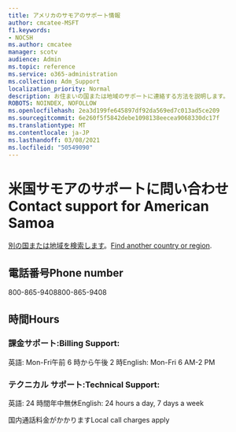 ```yaml
---
title: アメリカのサモアのサポート情報
author: cmcatee-MSFT
f1.keywords:
- NOCSH
ms.author: cmcatee
manager: scotv
audience: Admin
ms.topic: reference
ms.service: o365-administration
ms.collection: Adm_Support
localization_priority: Normal
description: お住まいの国または地域のサポートに連絡する方法を説明します。
ROBOTS: NOINDEX, NOFOLLOW
ms.openlocfilehash: 2ea3d199fe645897df92da569ed7c013ad5ce209
ms.sourcegitcommit: 6e260f5f5842debe1098138eecea9068330dc17f
ms.translationtype: MT
ms.contentlocale: ja-JP
ms.lasthandoff: 03/08/2021
ms.locfileid: "50549090"
---
```

# <a name="contact-support-for-american-samoa"></a><span data-ttu-id="9de14-103">米国サモアのサポートに問い合わせ</span><span class="sxs-lookup"><span data-stu-id="9de14-103">Contact support for American Samoa</span></span>

<span data-ttu-id="9de14-104">[別の国または地域を検索します](../contact-support-for-business-products.md)。</span><span class="sxs-lookup"><span data-stu-id="9de14-104">[Find another country or region](../contact-support-for-business-products.md).</span></span>

## <a name="phone-number"></a><span data-ttu-id="9de14-105">電話番号</span><span class="sxs-lookup"><span data-stu-id="9de14-105">Phone number</span></span>
<span data-ttu-id="9de14-106">800-865-9408</span><span class="sxs-lookup"><span data-stu-id="9de14-106">800-865-9408</span></span>

## <a name="hours"></a><span data-ttu-id="9de14-107">時間</span><span class="sxs-lookup"><span data-stu-id="9de14-107">Hours</span></span>
### <a name="billing-support"></a><span data-ttu-id="9de14-108">課金サポート:</span><span class="sxs-lookup"><span data-stu-id="9de14-108">Billing Support:</span></span>

<span data-ttu-id="9de14-109">英語: Mon-Fri午前 6 時から午後 2 時</span><span class="sxs-lookup"><span data-stu-id="9de14-109">English: Mon-Fri 6 AM-2 PM</span></span>

### <a name="technical-support"></a><span data-ttu-id="9de14-110">テクニカル サポート:</span><span class="sxs-lookup"><span data-stu-id="9de14-110">Technical Support:</span></span>

<span data-ttu-id="9de14-111">英語: 24 時間年中無休</span><span class="sxs-lookup"><span data-stu-id="9de14-111">English: 24 hours a day, 7 days a week</span></span>

<span data-ttu-id="9de14-112">国内通話料金がかかります</span><span class="sxs-lookup"><span data-stu-id="9de14-112">Local call charges apply</span></span>
